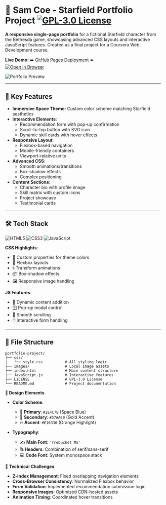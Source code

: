 # 🚀 Sam Coe - Starfield Portfolio Project [![GPL-3.0 License](https://img.shields.io/badge/License-GPL--3.0-blue.svg)](https://opensource.org/licenses/GPL-3.0)

**A responsive single-page portfolio** for a fictional Starfield character from the Bethesda game, showcasing advanced CSS layouts and interactive JavaScript features. Created as a final project for a Coursera Web Development course.

**Live Demo:** ➡️ [GitHub Pages Deployment](https://stormzeus.github.io/Starfield-Resources/) ⬅️  
[![Open in Browser](https://img.shields.io/badge/GitHub%20Pages-Live_Browser_Preview-success?logo=github)](https://stormzeus.github.io/Starfield-Resources/)

![Portfolio Preview](https://images.ctfassets.net/rporu91m20dc/2dRA4bGtWJbKPZ7EWsrtZn/20a61f07686036326200142b657b6a4f/Starfield-IntoTheStarfield_Wallpaper_5654x2763-01.jpg?q=70&fm=webp)

---

## 🌟 Key Features
- **Immersive Space Theme**: Custom color scheme matching Starfield aesthetics
- **Interactive Elements**:
  - Recommendation form with pop-up confirmation
  - Scroll-to-top button with SVG icon
  - Dynamic skill cards with hover effects
- **Responsive Layout**:
  - Flexbox-based navigation
  - Mobile-friendly containers
  - Viewport-relative units
- **Advanced CSS**:
  - Smooth animations/transitions
  - Box-shadow effects
  - Complex positioning
- **Content Sections**:
  - Character bio with profile image
  - Skill matrix with custom icons
  - Project showcase
  - Testimonial cards

---

## 🛠 Tech Stack
![HTML5](https://img.shields.io/badge/HTML5-E34F26?style=flat&logo=html5&logoColor=white)
![CSS3](https://img.shields.io/badge/CSS3-1572B6?style=flat&logo=css3&logoColor=white)
![JavaScript](https://img.shields.io/badge/JavaScript-F7DF1E?style=flat&logo=javascript&logoColor=black)

**CSS Highlights**:
- 🎨 Custom properties for theme colors
- 📐 Flexbox layouts
- 🌀 Transform animations
- 📦 Box-shadow effects
- 🖼️ Responsive image handling

**JS Features**:
- 📝 Dynamic content addition
- 🪟 Pop-up modal control
- 📜 Smooth scrolling
- 🖱️ Interactive form handling

---

## 📂 File Structure

```vbnet
portfolio-project/
├── css/
│   └── style.css          # All styling logic
├── images/                # Local image assets
├── index.html             # Main content structure
├── JavaScript.js          # Interactive features
├── LICENSE                # GPL-3.0 License
└── README.md              # Project documentation
```
**🎨 Design Elements**  

- **Color Scheme**:  
  - 🎨 **Primary**: `#2E4C78` (Space Blue)  
  - 🌟 **Secondary**: `#D7AA60` (Gold Accent)  
  - 🔥 **Accent**: `#E16336` (Orange Highlight)  

- **Typography**:  
  - ✍️ **Main Font**: `'Trebuchet MS'`  
  - 🔠 **Headers**: Combination of serif/sans-serif  
  - 💻 **Code Font**: System monospace stack  

**🔧 Technical Challenges**  

-  **Z-index Management**: Fixed overlapping navigation elements  
-  **Cross-Browser Consistency**: Normalized Flexbox behavior  
-  **Form Validation**: Implemented recommendation submission logic  
-  **Responsive Images**: Optimized CDN-hosted assets  
-  **Animation Timing**: Coordinated hover transitions  
